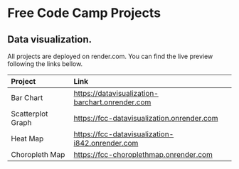 # Free Code Camp Projects

## Data visualization.

All projects are deployed on render.com. You can find the live preview following the links bellow.

| Project           | Link                                            |
| :---------------- | :---------------------------------------------- |
| Bar Chart         | https://datavisualization-barchart.onrender.com |
| Scatterplot Graph | https://fcc-datavisualization.onrender.com      |
| Heat Map          | https://fcc-datavisualization-i842.onrender.com |
| Choropleth Map    | https://fcc-choroplethmap.onrender.com          |
